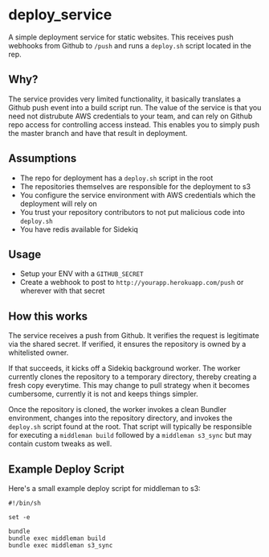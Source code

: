 # deploy_service
A simple deployment service for static websites.  This receives push webhooks from Github to
`/push` and runs a `deploy.sh` script located in the rep.

## Why?

The service provides very limited functionality, it basically translates a Github push event
into a build script run.  The value of the service is that you need not distrubute AWS credentials
to your team, and can rely on Github repo access for controlling access instead.  This enables you
to simply push the master branch and have that result in deployment.

## Assumptions

* The repo for deployment has a `deploy.sh` script in the root
* The repositories themselves are responsible for the deployment to s3
* You configure the service environment with AWS credentials which the deployment will rely on
* You trust your repository contributors to not put malicious code into `deploy.sh`
* You have redis available for Sidekiq

## Usage

* Setup your ENV with a `GITHUB_SECRET`
* Create a webhook to post to `http://yourapp.herokuapp.com/push` or wherever with that secret

## How this works

The service receives a push from Github.  It verifies the request is legitimate via the shared
secret.  If verified, it ensures the repository is owned by a whitelisted owner.

If that succeeds, it kicks off a Sidekiq background worker.  The worker currently clones the
repository to a temporary directory, thereby creating a fresh copy everytime.  This may change to
pull strategy when it becomes cumbersome, currently it is not and keeps things simpler.

Once the repository is cloned, the worker invokes a clean Bundler environment, changes into the
repository directory, and invokes the `deploy.sh` script found at the root.  That script will
typically be responsible for executing a `middleman build` followed by a `middleman s3_sync`
but may contain custom tweaks as well.

## Example Deploy Script

Here's a small example deploy script for middleman to s3:

```shell
#!/bin/sh

set -e

bundle
bundle exec middleman build
bundle exec middleman s3_sync
```
